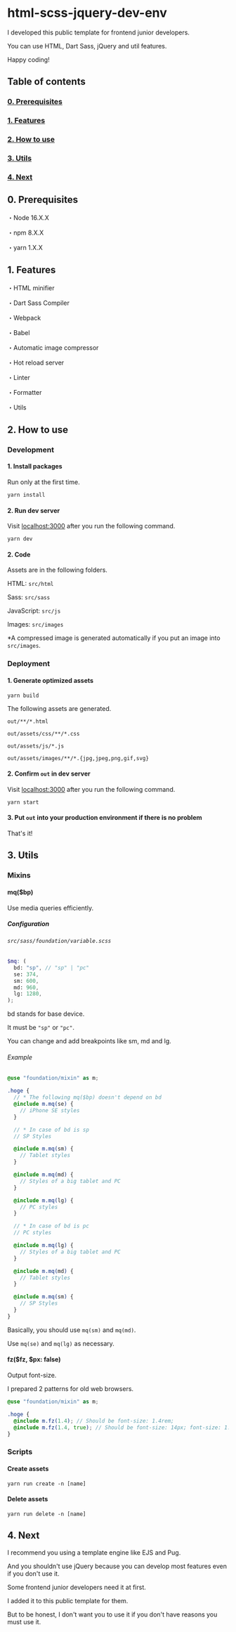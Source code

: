 # html-scss-jquery-dev-env

I developed this public template for frontend junior developers.

You can use HTML, Dart Sass, jQuery and util features.

Happy coding!

## Table of contents

### [0. Prerequisites](#prerequisites)

### [1. Features](#features)

### [2. How to use](#how-to-use)

### [3. Utils](#utils)

### [4. Next](#next)

<h2 id="prerequisites">0. Prerequisites</h2>

・Node 16.X.X

・npm 8.X.X

・yarn 1.X.X

<h2 id="features">1. Features</h2>

・HTML minifier

・Dart Sass Compiler

・Webpack

・Babel

・Automatic image compressor

・Hot reload server

・Linter

・Formatter

・Utils

<h2 id="how-to-use">2. How to use</h2>

### Development

#### 1. Install packages

Run only at the first time.

```shell
yarn install
```

#### 2. Run dev server

Visit [localhost:3000](http://localhost:3000) after you run the following command.

```shell
yarn dev
```

#### 2. Code

Assets are in the following folders.

HTML: `src/html`

Sass: `src/sass`

JavaScript: `src/js`

Images: `src/images`

*A compressed image is generated automatically if you put an image into `src/images`.

### Deployment

#### 1. Generate optimized assets

```shell
yarn build
```

The following assets are generated.

`out/**/*.html`

`out/assets/css/**/*.css`

`out/assets/js/*.js`

`out/assets/images/**/*.{jpg,jpeg,png,gif,svg}`

#### 2. Confirm `out` in dev server

Visit [localhost:3000](http://localhost:3000) after you run the following command.

```shell
yarn start
```

#### 3. Put `out` into your production environment if there is no problem

That's it!

<h2 id="utils">3. Utils</h2>

### Mixins

#### mq($bp)

Use media queries efficiently.

##### Configuration

###### `src/sass/foundation/variable.scss`

```scss
$mq: (
  bd: "sp", // "sp" | "pc"
  se: 374,
  sm: 600,
  md: 960,
  lg: 1280,
);
```

bd stands for base device.

It must be `"sp"` or `"pc"`.

You can change and add breakpoints like sm, md and lg.

###### Example

```scss
@use "foundation/mixin" as m;

.hoge {
  // * The following mq($bp) doesn't depend on bd
  @include m.mq(se) {
    // iPhone SE styles
  }

  // * In case of bd is sp
  // SP Styles

  @include m.mq(sm) {
    // Tablet styles
  }

  @include m.mq(md) {
    // Styles of a big tablet and PC
  }

  @include m.mq(lg) {
    // PC styles
  }

  // * In case of bd is pc
  // PC styles

  @include m.mq(lg) {
    // Styles of a big tablet and PC
  }

  @include m.mq(md) {
    // Tablet styles
  }

  @include m.mq(sm) {
    // SP Styles
  }
}
```

Basically, you should use `mq(sm)` and `mq(md)`.

Use `mq(se)` and `mq(lg)` as necessary.

#### fz($fz, $px: false)

Output font-size.

I prepared 2 patterns for old web browsers.

```scss
@use "foundation/mixin" as m;

.hoge {
  @include m.fz(1.4); // Should be font-size: 1.4rem;
  @include m.fz(1.4, true); // Should be font-size: 14px; font-size: 1.4rem;
}
```

### Scripts

#### Create assets

```shell
yarn run create -n [name]
```

#### Delete assets

```shell
yarn run delete -n [name]
```

<h2 id="next">4. Next</h2>

I recommend you using a template engine like EJS and Pug.

And you shouldn't use jQuery because you can develop most features even if you don't use it.

Some frontend junior developers need it at first.

I added it to this public template for them.

But to be honest, I don't want you to use it if you don't have reasons you must use it.
